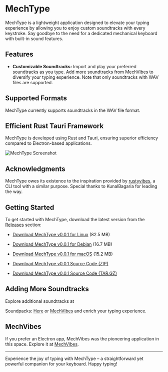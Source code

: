 # MechType

MechType is a lightweight application designed to elevate your typing experience by allowing you to enjoy custom soundtracks with every keystroke. Say goodbye to the need for a dedicated mechanical keyboard with built-in sound features.

## Features

- **Customizable Soundtracks:** Import and play your preferred soundtracks as you type. Add more soundtracks from MechVibes to diversify your typing experience. Note that only soundtracks with WAV files are supported.

## Supported Formats

MechType currently supports soundtracks in the WAV file format.

## Efficient Rust Tauri Framework

MechType is developed using Rust and Tauri, ensuring superior efficiency compared to Electron-based applications.

![MechType Screenshot](https://github.com/SurajRaika/MechType/assets/103476230/ea4686e3-ba9c-4851-be12-5bd69b8a72e9)

## Acknowledgments

MechType owes its existence to the inspiration provided by [rustyvibes](https://github.com/KunalBagaria/rustyvibes), a CLI tool with a similar purpose. Special thanks to KunalBagaria for leading the way.

## Getting Started

To get started with MechType, download the latest version from the [Releases](https://github.com/SurajRaika/MechType/releases) section:

- [Download MechType v0.0.1 for Linux](https://github.com/SurajRaika/MechType/releases/download/app-v0.0.1/mech-type_0.0.1_amd64.AppImage) (82.5 MB)
- [Download MechType v0.0.1 for Debian](https://github.com/SurajRaika/MechType/releases/download/app-v0.0.1/mech-type_0.0.1_amd64.deb) (16.7 MB)

- [Download MechType v0.0.1 for macOS](https://github.com/SurajRaika/MechType/releases/download/app-v0.0.1/MechType_0.0.1_x64.dmg) (15.2 MB)

- [Download MechType v0.0.1 Source Code (ZIP)](https://github.com/SurajRaika/MechType/archive/refs/tags/app-v0.0.1.zip)
- [Download MechType v0.0.1 Source Code (TAR.GZ)](https://github.com/SurajRaika/MechType/archive/refs/tags/app-v0.0.1.tar.gz)

## Adding More Soundtracks

Explore additional soundtracks at

Soundpacks: [Here](https://docs.google.com/spreadsheets/d/1PimUN_Qn3CWqfn-93YdVW8OWy8nzpz3w3me41S8S494/edit#gid=0)
or
 [MechVibes](https://mechvibes.com/sound-packs/) and enrich your typing experience.

## MechVibes

If you prefer an Electron app, MechVibes was the pioneering application in this space. Explore it at [MechVibes](https://mechvibes.com/).

---

Experience the joy of typing with MechType – a straightforward yet powerful companion for your keyboard. Happy typing!
